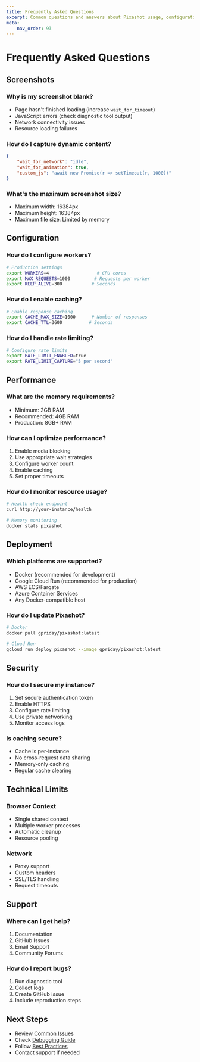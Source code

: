 ```yaml
---
title: Frequently Asked Questions
excerpt: Common questions and answers about Pixashot usage, configuration, deployment, and troubleshooting.
meta:
    nav_order: 93
---
```


# Frequently Asked Questions

## Screenshots

### Why is my screenshot blank?
- Page hasn't finished loading (increase `wait_for_timeout`)
- JavaScript errors (check diagnostic tool output)
- Network connectivity issues
- Resource loading failures

### How do I capture dynamic content?
```json
{
    "wait_for_network": "idle",
    "wait_for_animation": true,
    "custom_js": "await new Promise(r => setTimeout(r, 1000))"
}
```

### What's the maximum screenshot size?
- Maximum width: 16384px
- Maximum height: 16384px
- Maximum file size: Limited by memory

## Configuration

### How do I configure workers?
```bash
# Production settings
export WORKERS=4                  # CPU cores
export MAX_REQUESTS=1000         # Requests per worker
export KEEP_ALIVE=300           # Seconds
```

### How do I enable caching?
```bash
# Enable response caching
export CACHE_MAX_SIZE=1000      # Number of responses
export CACHE_TTL=3600          # Seconds
```

### How do I handle rate limiting?
```bash
# Configure rate limits
export RATE_LIMIT_ENABLED=true
export RATE_LIMIT_CAPTURE="5 per second"
```

## Performance

### What are the memory requirements?
- Minimum: 2GB RAM
- Recommended: 4GB RAM
- Production: 8GB+ RAM

### How can I optimize performance?
1. Enable media blocking
2. Use appropriate wait strategies
3. Configure worker count
4. Enable caching
5. Set proper timeouts

### How do I monitor resource usage?
```bash
# Health check endpoint
curl http://your-instance/health

# Memory monitoring
docker stats pixashot
```

## Deployment

### Which platforms are supported?
- Docker (recommended for development)
- Google Cloud Run (recommended for production)
- AWS ECS/Fargate
- Azure Container Services
- Any Docker-compatible host

### How do I update Pixashot?
```bash
# Docker
docker pull gpriday/pixashot:latest

# Cloud Run
gcloud run deploy pixashot --image gpriday/pixashot:latest
```

## Security

### How do I secure my instance?
1. Set secure authentication token
2. Enable HTTPS
3. Configure rate limiting
4. Use private networking
5. Monitor access logs

### Is caching secure?
- Cache is per-instance
- No cross-request data sharing
- Memory-only caching
- Regular cache clearing

## Technical Limits

### Browser Context
- Single shared context
- Multiple worker processes
- Automatic cleanup
- Resource pooling

### Network
- Proxy support
- Custom headers
- SSL/TLS handling
- Request timeouts

## Support

### Where can I get help?
1. Documentation
2. GitHub Issues
3. Email Support
4. Community Forums

### How do I report bugs?
1. Run diagnostic tool
2. Collect logs
3. Create GitHub issue
4. Include reproduction steps

## Next Steps

- Review [Common Issues](common-issues.md)
- Check [Debugging Guide](debugging.md)
- Follow [Best Practices](../getting-started/best-practices.md)
- Contact support if needed
